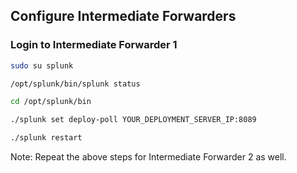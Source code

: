 ## Configure Intermediate Forwarders

### Login to Intermediate Forwarder 1

```bash
sudo su splunk
```
```bash
/opt/splunk/bin/splunk status

cd /opt/splunk/bin

./splunk set deploy-poll YOUR_DEPLOYMENT_SERVER_IP:8089

./splunk restart

```
Note: Repeat the above steps for Intermediate Forwarder 2 as well.
